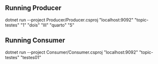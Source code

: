 ## Running Producer
dotnet run --project Producer/Producer.csproj "localhost:9092" "topic-testes" "1" "dois" "III" "quarto" "5"

## Running Consumer
dotnet run --project Consumer/Consumer.csproj "localhost:9092" "topic-testes" "testes01"